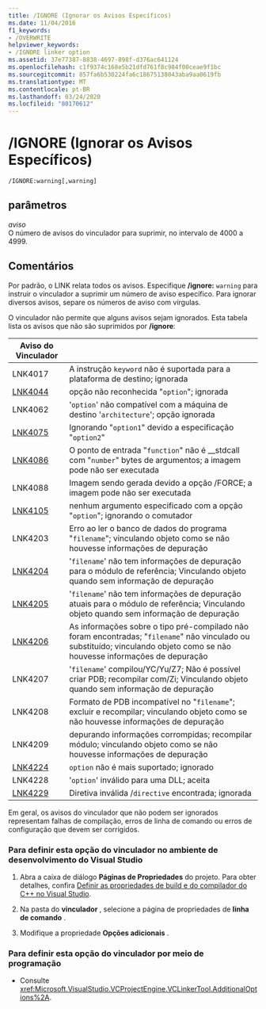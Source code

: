 ```yaml
---
title: /IGNORE (Ignorar os Avisos Específicos)
ms.date: 11/04/2016
f1_keywords:
- /OVERWRITE
helpviewer_keywords:
- /IGNORE linker option
ms.assetid: 37e77387-8838-4697-898f-d376ac641124
ms.openlocfilehash: c1f9374c168e5b21dfd761f8c984f00ceae9f1bc
ms.sourcegitcommit: 857fa6b530224fa6c18675138043aba9aa0619fb
ms.translationtype: MT
ms.contentlocale: pt-BR
ms.lasthandoff: 03/24/2020
ms.locfileid: "80170612"
---
```

# <a name="ignore-ignore-specific-warnings"></a>/IGNORE (Ignorar os Avisos Específicos)

```
/IGNORE:warning[,warning]
```

## <a name="parameters"></a>parâmetros

*aviso*<br/>
O número de avisos do vinculador para suprimir, no intervalo de 4000 a 4999.

## <a name="remarks"></a>Comentários

Por padrão, o LINK relata todos os avisos. Especifique **/ignore:** `warning` para instruir o vinculador a suprimir um número de aviso específico. Para ignorar diversos avisos, separe os números de aviso com vírgulas.

O vinculador não permite que alguns avisos sejam ignorados. Esta tabela lista os avisos que não são suprimidos por **/ignore**:

|Aviso do Vinculador||
|--------------------|-|
|LNK4017|A instrução `keyword` não é suportada para a plataforma de destino; ignorada|
|[LNK4044](../../error-messages/tool-errors/linker-tools-warning-lnk4044.md)|opção não reconhecida "`option`"; ignorada|
|LNK4062|'`option`' não compatível com a máquina de destino '`architecture`'; opção ignorada|
|[LNK4075](../../error-messages/tool-errors/linker-tools-warning-lnk4075.md)|Ignorando "`option1`" devido a especificação "`option2`"|
|[LNK4086](../../error-messages/tool-errors/linker-tools-warning-lnk4086.md)|O ponto de entrada "`function`" não é __stdcall com "`number`" bytes de argumentos; a imagem pode não ser executada|
|LNK4088|Imagem sendo gerada devido a opção /FORCE; a imagem pode não ser executada|
|[LNK4105](../../error-messages/tool-errors/linker-tools-warning-lnk4105.md)|nenhum argumento especificado com a opção "`option`"; ignorando o comutador|
|LNK4203|Erro ao ler o banco de dados do programa "`filename`"; vinculando objeto como se não houvesse informações de depuração|
|[LNK4204](../../error-messages/tool-errors/linker-tools-warning-lnk4204.md)|'`filename`' não tem informações de depuração para o módulo de referência; Vinculando objeto quando sem informação de depuração|
|[LNK4205](../../error-messages/tool-errors/linker-tools-warning-lnk4205.md)|'`filename`' não tem informações de depuração atuais para o módulo de referência; Vinculando objeto quando sem informação de depuração|
|[LNK4206](../../error-messages/tool-errors/linker-tools-warning-lnk4206.md)|As informações sobre o tipo pré-compilado não foram encontradas; "`filename`" não vinculado ou substituído; vinculando objeto como se não houvesse informações de depuração|
|LNK4207|'`filename`' compilou/YC/Yu/Z7; Não é possível criar PDB; recompilar com/Zi; Vinculando objeto quando sem informação de depuração|
|LNK4208|Formato de PDB incompatível no "`filename`"; excluir e recompilar; vinculando objeto como se não houvesse informações de depuração|
|LNK4209|depurando informações corrompidas; recompilar módulo; vinculando objeto como se não houvesse informações de depuração|
|[LNK4224](../../error-messages/tool-errors/linker-tools-warning-lnk4224.md)|`option` não é mais suportado; ignorado|
|LNK4228|'`option`' inválido para uma DLL; aceita|
|[LNK4229](../../error-messages/tool-errors/linker-tools-warning-lnk4229.md)|Diretiva inválida /`directive` encontrada; ignorada|

Em geral, os avisos do vinculador que não podem ser ignorados representam falhas de compilação, erros de linha de comando ou erros de configuração que devem ser corrigidos.

### <a name="to-set-this-linker-option-in-the-visual-studio-development-environment"></a>Para definir esta opção do vinculador no ambiente de desenvolvimento do Visual Studio

1. Abra a caixa de diálogo **Páginas de Propriedades** do projeto. Para obter detalhes, confira [Definir as propriedades de build e do compilador do C++ no Visual Studio](../working-with-project-properties.md).

1. Na pasta do **vinculador** , selecione a página de propriedades de **linha de comando** .

1. Modifique a propriedade **Opções adicionais** .

### <a name="to-set-this-linker-option-programmatically"></a>Para definir esta opção do vinculador por meio de programação

- Consulte <xref:Microsoft.VisualStudio.VCProjectEngine.VCLinkerTool.AdditionalOptions%2A>.
